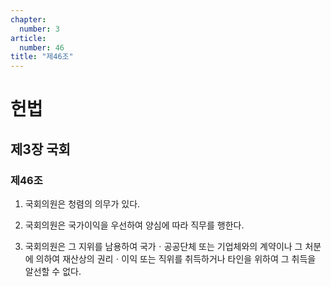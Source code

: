 ```yaml
---
chapter:
  number: 3
article:
  number: 46
title: "제46조"
---
```

# 헌법

## 제3장 국회

### 제46조

1. 국회의원은 청렴의 의무가 있다.

2. 국회의원은 국가이익을 우선하여 양심에 따라 직무를 행한다.

3. 국회의원은 그 지위를 남용하여 국가ㆍ공공단체 또는 기업체와의 계약이나 그 처분에 의하여 재산상의 권리ㆍ이익 또는 직위를 취득하거나 타인을 위하여 그 취득을 알선할 수 없다.
